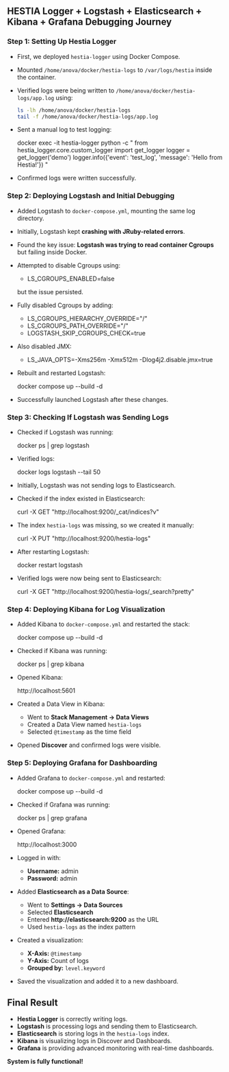 ## HESTIA Logger + Logstash + Elasticsearch + Kibana + Grafana Debugging Journey

### **Step 1: Setting Up Hestia Logger**

- First, we deployed `hestia-logger` using Docker Compose.
- Mounted `/home/anova/docker/hestia-logs` to `/var/logs/hestia` inside the container.
- Verified logs were being written to `/home/anova/docker/hestia-logs/app.log` using:
  
  ```bash
  ls -lh /home/anova/docker/hestia-logs
  tail -f /home/anova/docker/hestia-logs/app.log
  ```

- Sent a manual log to test logging:


  docker exec -it hestia-logger python -c "
  from hestia_logger.core.custom_logger import get_logger
  logger = get_logger('demo')
  logger.info({'event': 'test_log', 'message': 'Hello from Hestia!'})
  "

- Confirmed logs were written successfully.


### **Step 2: Deploying Logstash and Initial Debugging**

- Added Logstash to `docker-compose.yml`, mounting the same log directory.
- Initially, Logstash kept **crashing with JRuby-related errors**.
- Found the key issue: **Logstash was trying to read container Cgroups** but failing inside Docker.
- Attempted to disable Cgroups using:

  - LS_CGROUPS_ENABLED=false

  but the issue persisted.
- Fully disabled Cgroups by adding:

  - LS_CGROUPS_HIERARCHY_OVERRIDE="/"
  - LS_CGROUPS_PATH_OVERRIDE="/"
  - LOGSTASH_SKIP_CGROUPS_CHECK=true

- Also disabled JMX:

  - LS_JAVA_OPTS=-Xms256m -Xmx512m -Dlog4j2.disable.jmx=true

- Rebuilt and restarted Logstash:

  docker compose up --build -d

- Successfully launched Logstash after these changes.


### **Step 3: Checking If Logstash was Sending Logs**

- Checked if Logstash was running:

  docker ps | grep logstash

- Verified logs:

  docker logs logstash --tail 50

- Initially, Logstash was not sending logs to Elasticsearch.
- Checked if the index existed in Elasticsearch:

  curl -X GET "http://localhost:9200/_cat/indices?v"

- The index `hestia-logs` was missing, so we created it manually:

  curl -X PUT "http://localhost:9200/hestia-logs"

- After restarting Logstash:

  docker restart logstash

- Verified logs were now being sent to Elasticsearch:

  curl -X GET "http://localhost:9200/hestia-logs/_search?pretty"



### **Step 4: Deploying Kibana for Log Visualization**
- Added Kibana to `docker-compose.yml` and restarted the stack:

  docker compose up --build -d

- Checked if Kibana was running:

  docker ps | grep kibana

- Opened Kibana:

  http://localhost:5601

- Created a Data View in Kibana:
  - Went to **Stack Management → Data Views**
  - Created a Data View named `hestia-logs`
  - Selected `@timestamp` as the time field

- Opened **Discover** and confirmed logs were visible.


### **Step 5: Deploying Grafana for Dashboarding**

- Added Grafana to `docker-compose.yml` and restarted:

  docker compose up --build -d

- Checked if Grafana was running:

  docker ps | grep grafana

- Opened Grafana:

  http://localhost:3000

- Logged in with:
  - **Username:** admin
  - **Password:** admin

- Added **Elasticsearch as a Data Source**:
  - Went to **Settings → Data Sources**
  - Selected **Elasticsearch**
  - Entered **http://elasticsearch:9200** as the URL
  - Used `hestia-logs` as the index pattern

- Created a visualization:
  - **X-Axis:** `@timestamp`
  - **Y-Axis:** Count of logs
  - **Grouped by:** `level.keyword`

- Saved the visualization and added it to a new dashboard.


## **Final Result**

- **Hestia Logger** is correctly writing logs.
- **Logstash** is processing logs and sending them to Elasticsearch.
- **Elasticsearch** is storing logs in the `hestia-logs` index.
- **Kibana** is visualizing logs in Discover and Dashboards.
- **Grafana** is providing advanced monitoring with real-time dashboards.

**System is fully functional!**
